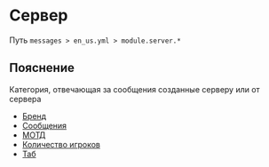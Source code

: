 # Сервер
Путь `messages > en_us.yml > module.server.*`

## Пояснение
Категория, отвечающая за сообщения созданные серверу или от сервера
- [Бренд](/en/messages/en_us/module/server/brand/)
- [Сообщения](/en/messages/en_us/module/server/message/)
- [МОТД](/en/messages/en_us/module/server/motd/)
- [Количество игроков](/en/messages/en_us/module/server/playercount/)
- [Таб](/en/messages/en_us/module/server/tab/)